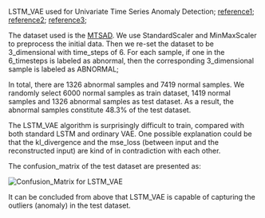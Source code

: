 
LSTM_VAE used for Univariate Time Series Anomaly Detection;
[reference1](https://www.researchgate.net/publication/304758073_LSTM-based_Encoder-Decoder_for_Multi-sensor_Anomaly_Detection);
[reference2](https://github.com/twairball/keras_lstm_vae);
[reference3](https://arxiv.org/pdf/1711.00614.pdf);

The dataset used is the [MTSAD](https://github.com/jsonbruce/MTSAnomalyDetection). We use StandardScaler and MinMaxScaler to preprocess the initial data. Then we re-set the dataset to be 3_dimensional with time_steps of 6. For each sample, if one in the 6_timesteps is labeled as abnormal, then the corresponding 3_dimensional sample is labeled as ABNORMAL;

In total, there are 1326 abnormal samples and 7419 normal samples. We randomly select 6000 normal samples as train dataset, 1419 normal samples and 1326 abnormal samples as test dataset. As a result, the abnormal samples constitute 48.3% of the test dataset.

The LSTM_VAE algorithm is surprisingly difficult to train, compared with both standard LSTM and ordinary VAE. One possible explanation could be that the kl_divergence and the mse_loss (between input and the reconstructed input) are kind of in contradiction with each other.

The confusion_matrix of the test dataset are presented as:

![Confusion_Matrix for LSTM_VAE](https://github.com/SchindlerLiang/VAE-for-Anomaly-Detection/blob/master/LSTM_VAE_univariate/LSTM_VAE.png)

It can be concluded from above that LSTM_VAE is capable of capturing the outliers (anomaly) in the test dataset.


